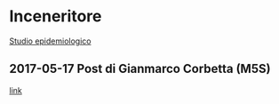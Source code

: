 # Inceneritore

[Studio epidemiologico](https://github.com/open-comune/conosci-desio/blob/master/data/studio-epidemiologico-inceneritore.md)

## 2017-05-17 Post di Gianmarco Corbetta (M5S)

[link](http://gianmarcocorbetta.it/2017/05/incenerimento-fanghi-a-desio-non-prendiamoci-in-giro-grazie/)
